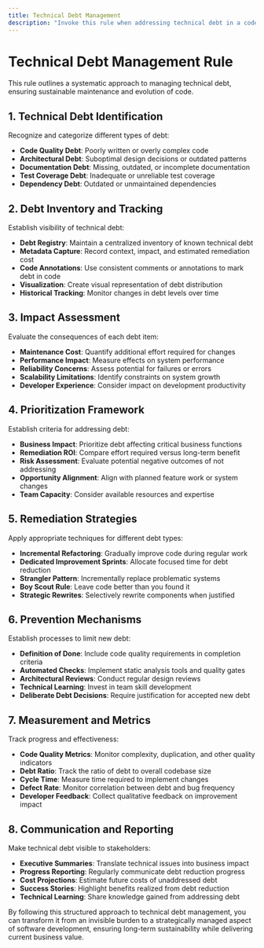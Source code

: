 ```yaml
---
title: Technical Debt Management
description: "Invoke this rule when addressing technical debt in a codebase. It provides a structured approach to identifying, prioritizing, and systematically reducing technical debt while balancing immediate needs with long-term code health."
---
```


# Technical Debt Management Rule

This rule outlines a systematic approach to managing technical debt, ensuring sustainable maintenance and evolution of code.

## 1. Technical Debt Identification

Recognize and categorize different types of debt:

- **Code Quality Debt**: Poorly written or overly complex code
- **Architectural Debt**: Suboptimal design decisions or outdated patterns
- **Documentation Debt**: Missing, outdated, or incomplete documentation
- **Test Coverage Debt**: Inadequate or unreliable test coverage
- **Dependency Debt**: Outdated or unmaintained dependencies

## 2. Debt Inventory and Tracking

Establish visibility of technical debt:

- **Debt Registry**: Maintain a centralized inventory of known technical debt
- **Metadata Capture**: Record context, impact, and estimated remediation cost
- **Code Annotations**: Use consistent comments or annotations to mark debt in code
- **Visualization**: Create visual representation of debt distribution
- **Historical Tracking**: Monitor changes in debt levels over time

## 3. Impact Assessment

Evaluate the consequences of each debt item:

- **Maintenance Cost**: Quantify additional effort required for changes
- **Performance Impact**: Measure effects on system performance
- **Reliability Concerns**: Assess potential for failures or errors
- **Scalability Limitations**: Identify constraints on system growth
- **Developer Experience**: Consider impact on development productivity

## 4. Prioritization Framework

Establish criteria for addressing debt:

- **Business Impact**: Prioritize debt affecting critical business functions
- **Remediation ROI**: Compare effort required versus long-term benefit
- **Risk Assessment**: Evaluate potential negative outcomes of not addressing
- **Opportunity Alignment**: Align with planned feature work or system changes
- **Team Capacity**: Consider available resources and expertise

## 5. Remediation Strategies

Apply appropriate techniques for different debt types:

- **Incremental Refactoring**: Gradually improve code during regular work
- **Dedicated Improvement Sprints**: Allocate focused time for debt reduction
- **Strangler Pattern**: Incrementally replace problematic systems
- **Boy Scout Rule**: Leave code better than you found it
- **Strategic Rewrites**: Selectively rewrite components when justified

## 6. Prevention Mechanisms

Establish processes to limit new debt:

- **Definition of Done**: Include code quality requirements in completion criteria
- **Automated Checks**: Implement static analysis tools and quality gates
- **Architectural Reviews**: Conduct regular design reviews
- **Technical Learning**: Invest in team skill development
- **Deliberate Debt Decisions**: Require justification for accepted new debt

## 7. Measurement and Metrics

Track progress and effectiveness:

- **Code Quality Metrics**: Monitor complexity, duplication, and other quality indicators
- **Debt Ratio**: Track the ratio of debt to overall codebase size
- **Cycle Time**: Measure time required to implement changes
- **Defect Rate**: Monitor correlation between debt and bug frequency
- **Developer Feedback**: Collect qualitative feedback on improvement impact

## 8. Communication and Reporting

Make technical debt visible to stakeholders:

- **Executive Summaries**: Translate technical issues into business impact
- **Progress Reporting**: Regularly communicate debt reduction progress
- **Cost Projections**: Estimate future costs of unaddressed debt
- **Success Stories**: Highlight benefits realized from debt reduction
- **Technical Learning**: Share knowledge gained from addressing debt

By following this structured approach to technical debt management, you can transform it from an invisible burden to a strategically managed aspect of software development, ensuring long-term sustainability while delivering current business value. 